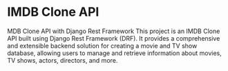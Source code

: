 # IMDB Clone API
MDB Clone API with Django Rest Framework
This project is an IMDB Clone API built using Django Rest Framework (DRF). It provides a comprehensive and extensible backend solution for creating a movie and TV show database, allowing users to manage and retrieve information about movies, TV shows, actors, directors, and more.
